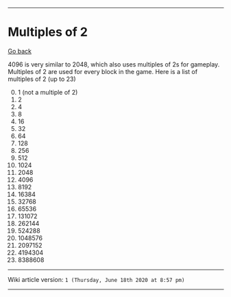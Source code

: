 
***

# Multiples of 2

[Go back](https://github.com/seanpm2001/4096/wiki/)

4096 is very similar to 2048, which also uses multiples of 2s for gameplay. Multiples of 2 are used for every block in the game. Here is a list of multiples of 2 (up to 23)

0. 1 (not a multiple of 2)
1. 2
2. 4
3. 8
4. 16
5. 32
6. 64
7. 128
8. 256
9. 512
10. 1024
11. 2048
12. 4096
13. 8192
14. 16384
15. 32768
16. 65536
17. 131072
18. 262144
19. 524288
20. 1048576
21. 2097152
22. 4194304
23. 8388608

***

Wiki article version: `1 (Thursday, June 18th 2020 at 8:57 pm)`

***
